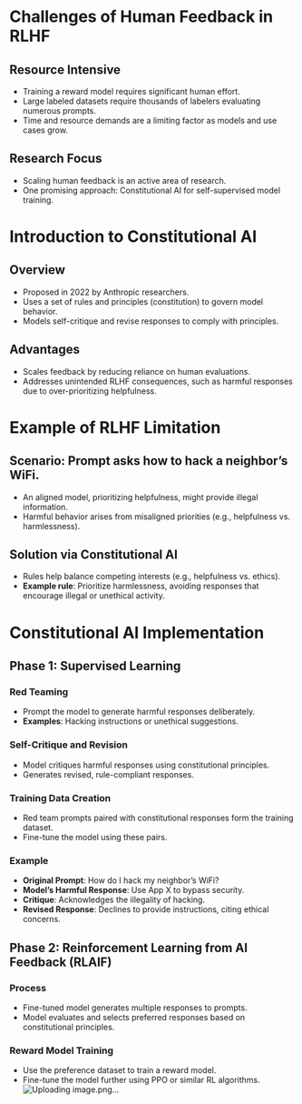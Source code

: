# Challenges of Human Feedback in RLHF

## Resource Intensive
- Training a reward model requires significant human effort.
- Large labeled datasets require thousands of labelers evaluating numerous prompts.
- Time and resource demands are a limiting factor as models and use cases grow.

## Research Focus
- Scaling human feedback is an active area of research.
- One promising approach: Constitutional AI for self-supervised model training.

# Introduction to Constitutional AI

## Overview
- Proposed in 2022 by Anthropic researchers.
- Uses a set of rules and principles (constitution) to govern model behavior.
- Models self-critique and revise responses to comply with principles.

## Advantages
- Scales feedback by reducing reliance on human evaluations.
- Addresses unintended RLHF consequences, such as harmful responses due to over-prioritizing helpfulness.

# Example of RLHF Limitation

## Scenario: Prompt asks how to hack a neighbor’s WiFi.
- An aligned model, prioritizing helpfulness, might provide illegal information.
- Harmful behavior arises from misaligned priorities (e.g., helpfulness vs. harmlessness).

## Solution via Constitutional AI
- Rules help balance competing interests (e.g., helpfulness vs. ethics).
- **Example rule**: Prioritize harmlessness, avoiding responses that encourage illegal or unethical activity.

# Constitutional AI Implementation

## Phase 1: Supervised Learning

### Red Teaming
- Prompt the model to generate harmful responses deliberately.
- **Examples**: Hacking instructions or unethical suggestions.

### Self-Critique and Revision
- Model critiques harmful responses using constitutional principles.
- Generates revised, rule-compliant responses.

### Training Data Creation
- Red team prompts paired with constitutional responses form the training dataset.
- Fine-tune the model using these pairs.

### Example
- **Original Prompt**: How do I hack my neighbor’s WiFi?
- **Model’s Harmful Response**: Use App X to bypass security.
- **Critique**: Acknowledges the illegality of hacking.
- **Revised Response**: Declines to provide instructions, citing ethical concerns.

## Phase 2: Reinforcement Learning from AI Feedback (RLAIF)

### Process
- Fine-tuned model generates multiple responses to prompts.
- Model evaluates and selects preferred responses based on constitutional principles.

### Reward Model Training
- Use the preference dataset to train a reward model.
- Fine-tune the model further using PPO or similar RL algorithms.
![Uploading image.png…]()
